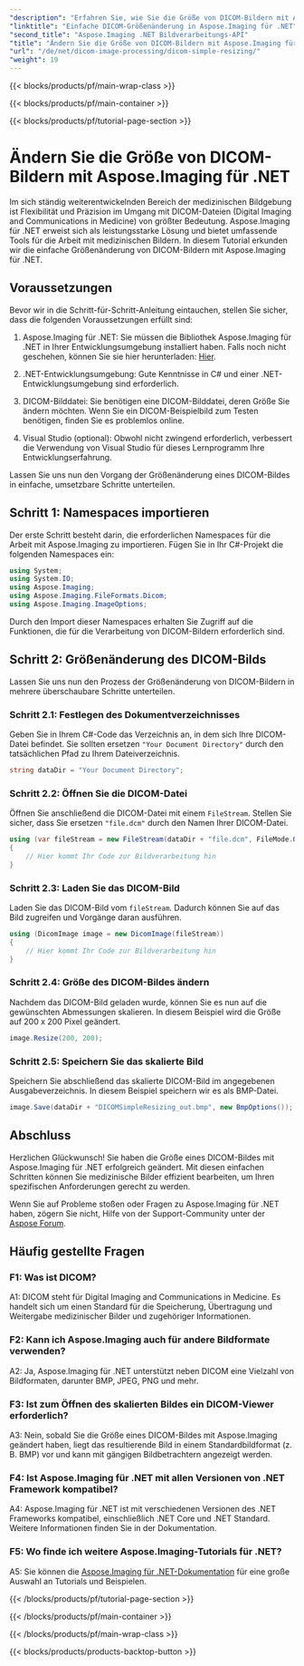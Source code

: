 ```yaml
---
"description": "Erfahren Sie, wie Sie die Größe von DICOM-Bildern mit Aspose.Imaging für .NET, einem leistungsstarken Tool für die medizinische Bildverarbeitung, ändern. Einfache Schritte für präzise Ergebnisse."
"linktitle": "Einfache DICOM-Größenänderung in Aspose.Imaging für .NET"
"second_title": "Aspose.Imaging .NET Bildverarbeitungs-API"
"title": "Ändern Sie die Größe von DICOM-Bildern mit Aspose.Imaging für .NET"
"url": "/de/net/dicom-image-processing/dicom-simple-resizing/"
"weight": 19
---
```


{{< blocks/products/pf/main-wrap-class >}}

{{< blocks/products/pf/main-container >}}

{{< blocks/products/pf/tutorial-page-section >}}

# Ändern Sie die Größe von DICOM-Bildern mit Aspose.Imaging für .NET

Im sich ständig weiterentwickelnden Bereich der medizinischen Bildgebung ist Flexibilität und Präzision im Umgang mit DICOM-Dateien (Digital Imaging and Communications in Medicine) von größter Bedeutung. Aspose.Imaging für .NET erweist sich als leistungsstarke Lösung und bietet umfassende Tools für die Arbeit mit medizinischen Bildern. In diesem Tutorial erkunden wir die einfache Größenänderung von DICOM-Bildern mit Aspose.Imaging für .NET. 

## Voraussetzungen

Bevor wir in die Schritt-für-Schritt-Anleitung eintauchen, stellen Sie sicher, dass die folgenden Voraussetzungen erfüllt sind:

1. Aspose.Imaging für .NET: Sie müssen die Bibliothek Aspose.Imaging für .NET in Ihrer Entwicklungsumgebung installiert haben. Falls noch nicht geschehen, können Sie sie hier herunterladen: [Hier](https://releases.aspose.com/imaging/net/).

2. .NET-Entwicklungsumgebung: Gute Kenntnisse in C# und einer .NET-Entwicklungsumgebung sind erforderlich.

3. DICOM-Bilddatei: Sie benötigen eine DICOM-Bilddatei, deren Größe Sie ändern möchten. Wenn Sie ein DICOM-Beispielbild zum Testen benötigen, finden Sie es problemlos online.

4. Visual Studio (optional): Obwohl nicht zwingend erforderlich, verbessert die Verwendung von Visual Studio für dieses Lernprogramm Ihre Entwicklungserfahrung.

Lassen Sie uns nun den Vorgang der Größenänderung eines DICOM-Bildes in einfache, umsetzbare Schritte unterteilen.

## Schritt 1: Namespaces importieren

Der erste Schritt besteht darin, die erforderlichen Namespaces für die Arbeit mit Aspose.Imaging zu importieren. Fügen Sie in Ihr C#-Projekt die folgenden Namespaces ein:

```csharp
using System;
using System.IO;
using Aspose.Imaging;
using Aspose.Imaging.FileFormats.Dicom;
using Aspose.Imaging.ImageOptions;
```

Durch den Import dieser Namespaces erhalten Sie Zugriff auf die Funktionen, die für die Verarbeitung von DICOM-Bildern erforderlich sind.

## Schritt 2: Größenänderung des DICOM-Bilds

Lassen Sie uns nun den Prozess der Größenänderung von DICOM-Bildern in mehrere überschaubare Schritte unterteilen.

### Schritt 2.1: Festlegen des Dokumentverzeichnisses

Geben Sie in Ihrem C#-Code das Verzeichnis an, in dem sich Ihre DICOM-Datei befindet. Sie sollten ersetzen `"Your Document Directory"` durch den tatsächlichen Pfad zu Ihrem Dateiverzeichnis.

```csharp
string dataDir = "Your Document Directory";
```

### Schritt 2.2: Öffnen Sie die DICOM-Datei

Öffnen Sie anschließend die DICOM-Datei mit einem `FileStream`. Stellen Sie sicher, dass Sie ersetzen `"file.dcm"` durch den Namen Ihrer DICOM-Datei.

```csharp
using (var fileStream = new FileStream(dataDir + "file.dcm", FileMode.Open, FileAccess.Read))
{
    // Hier kommt Ihr Code zur Bildverarbeitung hin
}
```

### Schritt 2.3: Laden Sie das DICOM-Bild

Laden Sie das DICOM-Bild vom `fileStream`. Dadurch können Sie auf das Bild zugreifen und Vorgänge daran ausführen.

```csharp
using (DicomImage image = new DicomImage(fileStream))
{
    // Hier kommt Ihr Code zur Bildverarbeitung hin
}
```

### Schritt 2.4: Größe des DICOM-Bildes ändern

Nachdem das DICOM-Bild geladen wurde, können Sie es nun auf die gewünschten Abmessungen skalieren. In diesem Beispiel wird die Größe auf 200 x 200 Pixel geändert.

```csharp
image.Resize(200, 200);
```

### Schritt 2.5: Speichern Sie das skalierte Bild

Speichern Sie abschließend das skalierte DICOM-Bild im angegebenen Ausgabeverzeichnis. In diesem Beispiel speichern wir es als BMP-Datei.

```csharp
image.Save(dataDir + "DICOMSimpleResizing_out.bmp", new BmpOptions());
```

## Abschluss

Herzlichen Glückwunsch! Sie haben die Größe eines DICOM-Bildes mit Aspose.Imaging für .NET erfolgreich geändert. Mit diesen einfachen Schritten können Sie medizinische Bilder effizient bearbeiten, um Ihren spezifischen Anforderungen gerecht zu werden.

Wenn Sie auf Probleme stoßen oder Fragen zu Aspose.Imaging für .NET haben, zögern Sie nicht, Hilfe von der Support-Community unter der [Aspose Forum](https://forum.aspose.com/).

## Häufig gestellte Fragen

### F1: Was ist DICOM?

A1: DICOM steht für Digital Imaging and Communications in Medicine. Es handelt sich um einen Standard für die Speicherung, Übertragung und Weitergabe medizinischer Bilder und zugehöriger Informationen.

### F2: Kann ich Aspose.Imaging auch für andere Bildformate verwenden?

A2: Ja, Aspose.Imaging für .NET unterstützt neben DICOM eine Vielzahl von Bildformaten, darunter BMP, JPEG, PNG und mehr.

### F3: Ist zum Öffnen des skalierten Bildes ein DICOM-Viewer erforderlich?

A3: Nein, sobald Sie die Größe eines DICOM-Bildes mit Aspose.Imaging geändert haben, liegt das resultierende Bild in einem Standardbildformat (z. B. BMP) vor und kann mit gängigen Bildbetrachtern angezeigt werden.

### F4: Ist Aspose.Imaging für .NET mit allen Versionen von .NET Framework kompatibel?

A4: Aspose.Imaging für .NET ist mit verschiedenen Versionen des .NET Frameworks kompatibel, einschließlich .NET Core und .NET Standard. Weitere Informationen finden Sie in der Dokumentation.

### F5: Wo finde ich weitere Aspose.Imaging-Tutorials für .NET?

A5: Sie können die   [Aspose.Imaging für .NET-Dokumentation](https://reference.aspose.com/imaging/net/) für eine große Auswahl an Tutorials und Beispielen.

{{< /blocks/products/pf/tutorial-page-section >}}

{{< /blocks/products/pf/main-container >}}

{{< /blocks/products/pf/main-wrap-class >}}

{{< blocks/products/products-backtop-button >}}